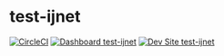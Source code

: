 # test-ijnet

[![CircleCI](https://circleci.com/gh/guillerecalde/test-ijnet.svg?style=shield)](https://circleci.com/gh/guillerecalde/test-ijnet)
[![Dashboard test-ijnet](https://img.shields.io/badge/dashboard-test_ijnet-yellow.svg)](https://dashboard.pantheon.io/sites/4aa023b9-3ec0-4a81-bba5-cd81dd04a9aa#dev/code)
[![Dev Site test-ijnet](https://img.shields.io/badge/site-test_ijnet-blue.svg)](http://dev-test-ijnet.pantheonsite.io/)